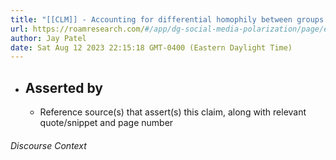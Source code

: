 ```yaml
---
title: "[[CLM]] - Accounting for differential homophily between groups is necessary to address algorithmic bias."
url: https://roamresearch.com/#/app/dg-social-media-polarization/page/eSjq81nXP
author: Jay Patel
date: Sat Aug 12 2023 22:15:18 GMT-0400 (Eastern Daylight Time)
---
```


- ## Asserted by
    - Reference source(s) that assert(s) this claim, along with relevant quote/snippet and page number

###### Discourse Context


